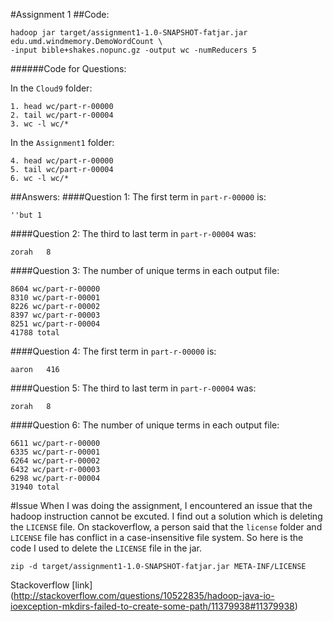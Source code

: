 #Assignment 1
##Code:

```
hadoop jar target/assignment1-1.0-SNAPSHOT-fatjar.jar edu.umd.windmemory.DemoWordCount \
-input bible+shakes.nopunc.gz -output wc -numReducers 5
```

######Code for Questions:

In the `Cloud9` folder:
```
1. head wc/part-r-00000
2. tail wc/part-r-00004
3. wc -l wc/*
```

In the `Assignment1` folder:

```
4. head wc/part-r-00000
5. tail wc/part-r-00004
6. wc -l wc/*
```

##Answers:
####Question 1: 
The first term in `part-r-00000` is:

```
''but 1
```

####Question 2:
The third to last term in `part-r-00004` was: 

```text
zorah	8
```

####Question 3:
The number of unique terms in each output file:

```text
8604 wc/part-r-00000
8310 wc/part-r-00001
8226 wc/part-r-00002
8397 wc/part-r-00003
8251 wc/part-r-00004
41788 total
```

####Question 4:
The first term in `part-r-00000` is:

```
aaron	416
```

####Question 5:
The third to last term in `part-r-00004` was: 

```text
zorah	8
```

####Question 6:
The number of unique terms in each output file:

```
6611 wc/part-r-00000
6335 wc/part-r-00001
6264 wc/part-r-00002
6432 wc/part-r-00003
6298 wc/part-r-00004
31940 total
```

#Issue
When I was doing the assignment, I encountered an issue that the hadoop instruction cannot be excuted. I find out a solution which is deleting the `LICENSE` file. On stackoverflow, a person said that the `license` folder and `LICENSE` file has conflict in a case-insensitive file system. So here is the code I used to delete the `LICENSE` file in the jar.


```
zip -d target/assignment1-1.0-SNAPSHOT-fatjar.jar META-INF/LICENSE
```

Stackoverflow [link] (http://stackoverflow.com/questions/10522835/hadoop-java-io-ioexception-mkdirs-failed-to-create-some-path/11379938#11379938)
